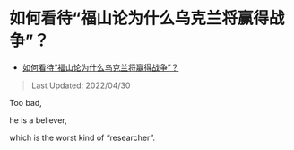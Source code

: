 # 如何看待“福山论为什么乌克兰将赢得战争”？

- [如何看待“福山论为什么乌克兰将赢得战争”？](https://www.zhihu.com/question/530805522/answer/2464905433)

>Last Updated: 2022/04/30

Too bad,

he is a believer,

which is the worst kind of “researcher”.